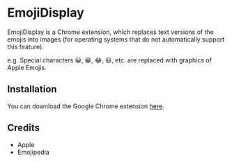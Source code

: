 # EmojiDisplay

EmojiDisplay is a Chrome extension, which replaces text versions of the emojis into images (for operating systems that do not automatically support this feature).

e.g. Special characters 😀, 😁, 😂, 😃, etc. are replaced with graphics of Apple Emojis.

## Installation
You can download the Google Chrome extension [here](https://chrome.google.com/webstore/detail/emojidisplay/doomojimaojclkcipjldpmdbiedgaoop).

## Credits
- Apple
- Emojipedia
